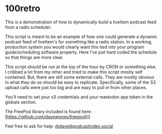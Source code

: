 # 100retro
This is a demonstration of how to dynamically build a liveItem podcast feed from a radio scheduler.

This script is meant to be an example of how one could generate a dynamic podcast feed of liveItem's for
something like a radio station.  In a working, production system you would clearly want this tied into your
program guide/scheduling software properly.  Here I've just hard coded the schedule so that things are more
clear.

This script should be run at the top of the hour by CRON or something else.  I cribbed a lot from my other
and tried to make this script mostly self contained.  But, there are still some external calls.  They are
mostly obvious in what they do so should be easy to replicate. Specifically, some of the S3 upload calls were
just too big and are easy to pull in from other places.

You'll need to set your s3 credentials and your mastodon app token in the globals section.

The FreePod library included is found here:  [https://github.com/daveajones/freepod]()

Feel free to ask for help:  [@dave@podcastindex.social]()
